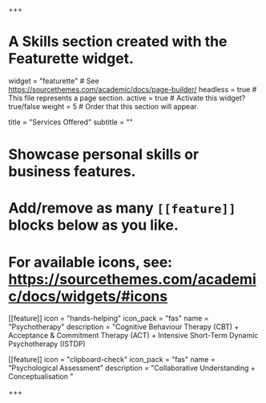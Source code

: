 +++
# A Skills section created with the Featurette widget.
widget = "featurette"  # See https://sourcethemes.com/academic/docs/page-builder/
headless = true  # This file represents a page section.
active = true  # Activate this widget? true/false
weight = 5  # Order that this section will appear.

title = "Services Offered"
subtitle = ""

# Showcase personal skills or business features.
# 
# Add/remove as many `[[feature]]` blocks below as you like.
# 
# For available icons, see: https://sourcethemes.com/academic/docs/widgets/#icons

[[feature]]
  icon = "hands-helping"
  icon_pack = "fas"
  name = "Psychotherapy"
  description = "Cognitive Behaviour Therapy (CBT) + Acceptance & Commitment Therapy (ACT) + Intensive Short-Term Dynamic Psychotherapy (ISTDP)
  
  
 [[feature]]
  icon = "clipboard-check"
  icon_pack = "fas"
  name = "Psychological Assessment"
  description = "Collaborative Understanding + Conceptualisation "
  

+++
